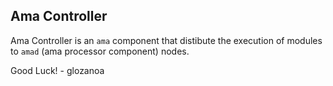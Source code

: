## Ama Controller
Ama Controller is an `ama` component that distibute the execution of modules to `amad` (ama processor component) nodes.

Good Luck! - glozanoa
